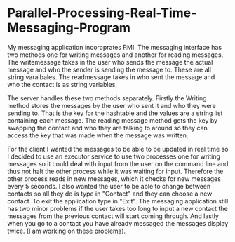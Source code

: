 # Parallel-Processing-Real-Time-Messaging-Program
My messaging application incoroprates RMI. The messaging interface has two methods one for writing messages and another for 
reading messages. The writemessage takes in the user who sends the message the actual message and who the sender is sending 
the message to. These are all string varaibales. The readmessage takes in who sent the message and who the contact is as string 
variables.

The server handles these two methods separately. Firstly the Writing method stores the messages by the user who sent it and 
who they were sending to. That is the key for the hashtable and the values are a string list containing each message. The reading 
message method gets the key by swapping the contact and who they are talking to around so they can access the key that was made 
when the message was written. 

For the client I wanted the messages to be able to be updated in real time so I decided to use an executor service to use 
two processes one for writing messages so it could deal with input from the user on the command line and thus not halt the 
other process while it was waiting for input. Therefore the other process reads in new messages, which it checks for new 
messages every 5 seconds. I also wanted the user to be able to change between contacts so all they do is type in "Contact" 
and they can choose a new contact. To exit the application type in "Exit". The messaging application still has two minor 
problems if the user takes too long to input a new contact the messages from the previous contact will start coming through. 
And lastly when you go to a contact you have already messaged the messages display twice. (I am working on these problems).
